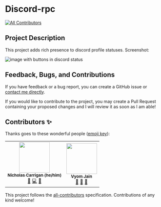 # Discord-rpc
<!-- ALL-CONTRIBUTORS-BADGE:START - Do not remove or modify this section -->
[![All Contributors](https://img.shields.io/badge/all_contributors-2-orange.svg?style=flat-square)](#contributors-)
<!-- ALL-CONTRIBUTORS-BADGE:END -->

## Project Description

This project adds rich presence to discord profile statuses.
Screenshot:

![image with buttons in discord status](https://media.discordapp.net/attachments/769545734580076555/801451268694212628/Screenshot_2021-01-20_at_7.29.21_PM.png)

## Feedback, Bugs, and Contributions

If you have feedback or a bug report, you can create a GitHub issue or [contact me directly](http://chat.vyvy-vi.ninja).

If you would like to contribute to the project, you may create a Pull Request containing your proposed changes and I will review it as soon as I am able!
## Contributors ✨

Thanks goes to these wonderful people ([emoji key](https://allcontributors.org/docs/en/emoji-key)):

<!-- ALL-CONTRIBUTORS-LIST:START - Do not remove or modify this section -->
<!-- prettier-ignore-start -->
<!-- markdownlint-disable -->
<table>
  <tr>
    <td align="center"><a href="http://www.nhcarrigan.com"><img src="https://avatars1.githubusercontent.com/u/63889819?v=4?s=100" width="100px;" alt=""/><br /><sub><b>Nicholas Carrigan (he/him)</b></sub></a><br /><a href="#projectManagement-nhcarrigan" title="Project Management">📆</a> <a href="https://github.com/Vyvy-vi/discord-rpc/commits?author=nhcarrigan" title="Code">💻</a> <a href="#ideas-nhcarrigan" title="Ideas, Planning, & Feedback">🤔</a></td>
    <td align="center"><a href="https://github.com/Vyvy-vi"><img src="https://avatars.githubusercontent.com/u/62864373?v=4?s=100" width="100px;" alt=""/><br /><sub><b>Vyom Jain</b></sub></a><br /><a href="#projectManagement-Vyvy-vi" title="Project Management">📆</a> <a href="#maintenance-Vyvy-vi" title="Maintenance">🚧</a> <a href="https://github.com/Vyvy-vi/discord-rpc/commits?author=Vyvy-vi" title="Documentation">📖</a></td>
  </tr>
</table>

<!-- markdownlint-restore -->
<!-- prettier-ignore-end -->

<!-- ALL-CONTRIBUTORS-LIST:END -->

This project follows the [all-contributors](https://github.com/all-contributors/all-contributors) specification. Contributions of any kind welcome!
